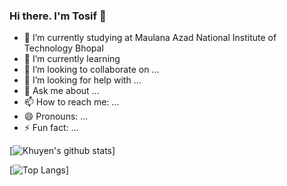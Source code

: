 ### Hi there. I'm Tosif 👋
<!--
**Tosifmanitian786/Tosifmanitian786** is a ✨ _special_ ✨ repository because its `README.md` (this file) appears on your GitHub profile.

Here are some ideas to get you started:
-->
- 🔭 I’m currently studying at Maulana Azad National Institute of Technology Bhopal
- 🌱 I’m currently learning 
- 👯 I’m looking to collaborate on ...
- 🤔 I’m looking for help with ...
- 💬 Ask me about ...
- 📫 How to reach me: ...
- 😄 Pronouns: ...
- ⚡ Fun fact: ...



[![Khuyen's github stats](https://github-readme-stats.vercel.app/api?username=Tosifmanitian786&count_private=true&show_icons=true&theme=radical&hide_rank=false)]








[![Top Langs](https://github-readme-stats.vercel.app/api/top-langs/?username=Tosifmanitian786)]
